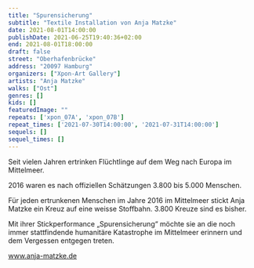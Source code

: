 ```yaml
---
title: "Spurensicherung"
subtitle: "Textile Installation von Anja Matzke"
date: 2021-08-01T14:00:00
publishDate: 2021-06-25T19:40:36+02:00
end: 2021-08-01T18:00:00
draft: false
street: "Oberhafenbrücke"
address: "20097 Hamburg"
organizers: ["Xpon-Art Gallery"]
artists: "Anja Matzke"
walks: ["Ost"]
genres: []
kids: []
featuredImage: ""
repeats: ['xpon_07A', 'xpon_07B']
repeat_times: ['2021-07-30T14:00:00', '2021-07-31T14:00:00']
sequels: []
sequel_times: []
---
```


Seit vielen Jahren ertrinken Flüchtlinge auf dem Weg nach Europa im Mittelmeer.

2016 waren es nach offiziellen Schätzungen 3.800 bis 5.000 Menschen.

Für jeden ertrunkenen Menschen im Jahre 2016 im Mittelmeer stickt Anja Matzke ein Kreuz auf eine weisse Stoffbahn. 3.800 Kreuze sind es bisher.

Mit ihrer Stickperformance „Spurensicherung“ möchte sie an die noch immer stattfindende humanitäre Katastrophe im Mittelmeer erinnern und dem Vergessen entgegen treten.

www.anja-matzke.de

